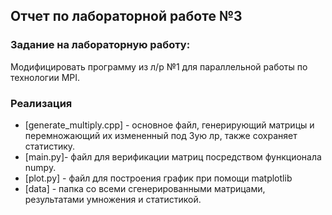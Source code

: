 ## Отчет по лабораторной работе №3

### Задание на лабораторную работу:
Модифицировать программу из л/р №1 для параллельной работы по
технологии MPI.

### Реализация
* [generate_multiply.cpp] - основное файл, генерирующий матрицы и перемножающий их измененный под 3ую лр, также сохраняет статистику.
* [main.py]- файл для верификации матриц посредством функционала numpy.
* [plot.py] - файл для построения график при помощи matplotlib
* [data] - папка со всеми сгенерированными матрицами, результатами умножения и статистикой.